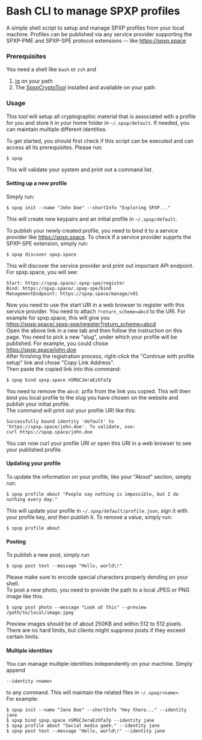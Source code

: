 # Bash CLI to manage SPXP profiles

A simple shell script to setup and manage SPXP profiles from your local
machine. Profiles can be published via any service provider supporting
the SPXP-PME and SPXP-SPE protocol extensions -- like https://spxp.space

### Prerequisites
You need a shell like `bash` or `zsh` and
1. [jq](https://stedolan.github.io/jq/) on your path
2. The [SpxpCryptoTool](https://github.com/spxp/spxp-crypto/releases)
   installed and available on your path

### Usage
This tool will setup all cryptographic material that is associated with a
profile for you and store it in your home folder in `~/.spxp/default`. If needed,
you can maintain multiple different identities.

To get started, you should first check if this script can be executed and can
access all its prerequisites. Please run:
```
$ spxp
```
This will validate your system and print out a command list.

#### Setting up a new profile
Simply run:
```
$ spxp init --name "John Doe" --shortInfo "Exploring SPXP..."
```
This will create new keypairs and an initial profile in `~/.spxp/default`.

To publish your newly created profile, you need to bind it to a service provider
like https://spxp.space. To check if a service provider supprts the SPXP-SPE
extension, simply run:
```
$ spxp discover spxp.space
```
This will discover the service provider and print out important API endpoint. For
spxp.space, you will see:
```
Start: https://spxp.space/.spxp-spe/register
Bind: https://spxp.space/.spxp-spe/bind
ManagementEndpoint: https://spxp.space/manage/v01
```
Now you need to use the start URI in a web browser to register with this service
provider. You need to attach `?return_scheme=abcd` to the URI. For example for
spxp.space, this will give you  
https://spxp.space/.spxp-spe/register?return_scheme=abcd  
Open the above link in a new tab and then follow the instruction on this page.
You need to pick a new "slug", under which your profile will be published. For
example, you could chose  
https://spxp.space/john.doe  
After finishing the registration process, right-click the "Continue with profile
setup" link and chose "Copy Link Address".  
Then paste the copied link into this command:
```
$ spxp bind spxp.space nSMGCJeraEzOfa7p
```
You need to remove the `abcd:` prfix from the link you copied. This will then
bind you local profile to the slug you have chosen on the website and publish
your initial profile.  
The command will print out your profile URI like this:
```
Successfully bound identity 'default' to 'https://spxp.space/john.doe'. To validate, use:
curl https://spxp.space/john.doe
```
You can now curl your profile URI or open this URI in a web browser to see your
published profile.

#### Updating your profile
To update the information on your profile, like your "About" section, simply run:
```
$ spxp profile about "People say nothing is impossible, but I do nothing every day."
```
This will update your profile in `~/.spxp/default/profile.json`, sign it with
your profile key, and then publish it. To remove a value, simply run:
```
$ spxp profile about
```

#### Posting
To publish a new post, simply run
```
$ spxp post text --message "Hello, world\!"
```
Please make sure to encode special characters properly dending on your shell.  
To post a new photo, you need to provide the path to a local JPEG or PNG image
like this:
```
$ spxp post photo --message "Look at this" --preview /path/to/local/image.jpeg
```
Preview images should be of about 250KB and within 512 to 512 pixels. There are
no hard limits, but clients might suppress posts if they exceed certain limits.

#### Multiple identities
You can manage multiple identities independently on your machine. Simply append
```
--identity <name>
```
to any command. This will maintain the related files in `~/.spxp/<name>`.  
For example:
```
$ spxp init --name "Jane Doe" --shortInfo "Hey there..." --identity jane
$ spxp bind spxp.space nSMGCJeraEzOfa7p --identity jane
$ spxp profile about "Social media geek." --identity jane
$ spxp post text --message "Hello, world\!" --identity jane
```